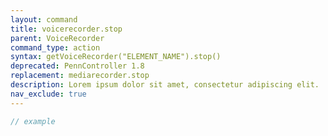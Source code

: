 ```yaml
---
layout: command
title: voicerecorder.stop
parent: VoiceRecorder
command_type: action
syntax: getVoiceRecorder("ELEMENT_NAME").stop()
deprecated: PennController 1.8
replacement: mediarecorder.stop
description: Lorem ipsum dolor sit amet, consectetur adipiscing elit.
nav_exclude: true
---
```


```javascript
// example
```
